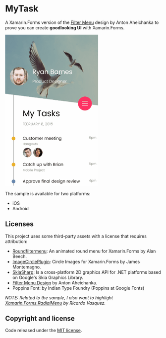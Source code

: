 # MyTask

A Xamarin.Forms version of the [Filter Menu](https://dribbble.com/shots/1956586-Filter-Menu) design by Anton Aheichanka to prove you can create **goodlooking UI** with Xamarin.Forms.

<img src="images/forms-tasks.gif" Width="300" /> 

The sample is available for two platforms:

- iOS
- Android

## Licenses

This project uses some third-party assets with a license that requires attribution:
- [Roundfiltermenu](https://github.com/alanbeech/roundfiltermenu): An animated round menu for Xamarin.Forms by Alan Beech.
- [ImageCirclePlugin](https://github.com/jamesmontemagno/ImageCirclePlugin): Circle Images for Xamarin.Forms by James Montemagno.
- [SkiaSharp](https://github.com/mono/SkiaSharp): Is a cross-platform 2D graphics API for .NET platforms based on Google's Skia Graphics Library.
- [Filter Menu Design](https://dribbble.com/shots/1956586-Filter-Menu) by Anton Aheichanka.
- Poppins Font: by Indian Type Foundry (Poppins at Google Fonts)

_NOTE: Related to the sample, I also want to highlight [Xamarin.Forms.RadialMenu](https://github.com/arqueror/Xamarin.Forms-RadialMenu) by Ricardo Vasquez._

## Copyright and license

Code released under the [MIT license](https://opensource.org/licenses/MIT).